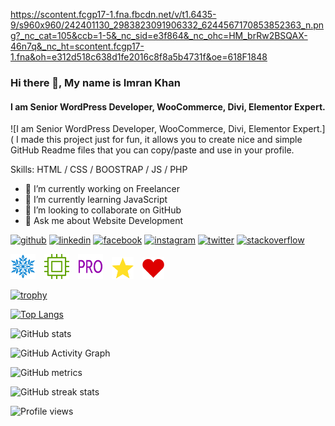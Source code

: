 https://scontent.fcgp17-1.fna.fbcdn.net/v/t1.6435-9/s960x960/242401130_2983823091906332_6244567170853852363_n.png?_nc_cat=105&ccb=1-5&_nc_sid=e3f864&_nc_ohc=HM_brRw2BSQAX-46n7q&_nc_ht=scontent.fcgp17-1.fna&oh=e312d518c638d1fe2016c8f8a5b4731f&oe=618F1848

### Hi there 👋, My name is Imran Khan
#### I am Senior WordPress Developer, WooCommerce, Divi, Elementor Expert.
![I am Senior WordPress Developer, WooCommerce, Divi, Elementor Expert.](
I made this project just for fun, it allows you to create nice and simple GitHub Readme files that you can copy/paste and use in your profile.

Skills: HTML / CSS / BOOSTRAP / JS  / PHP

- 🔭 I’m currently working on Freelancer 
- 🌱 I’m currently learning JavaScript 
- 👯 I’m looking to collaborate on GitHub 
- 💬 Ask me about Website Development 


[<img src='https://cdn.jsdelivr.net/npm/simple-icons@3.0.1/icons/github.svg' alt='github' height='40'>](https://github.com/imrankhanwordpress1)  [<img src='https://cdn.jsdelivr.net/npm/simple-icons@3.0.1/icons/linkedin.svg' alt='linkedin' height='40'>](https://www.linkedin.com/in/imran-khan-a1917515a/)  [<img src='https://cdn.jsdelivr.net/npm/simple-icons@3.0.1/icons/facebook.svg' alt='facebook' height='40'>](https://www.facebook.com/imrankhanwebdeveloper)  [<img src='https://cdn.jsdelivr.net/npm/simple-icons@3.0.1/icons/instagram.svg' alt='instagram' height='40'>](https://www.instagram.com/imran_khan.197/)  [<img src='https://cdn.jsdelivr.net/npm/simple-icons@3.0.1/icons/twitter.svg' alt='twitter' height='40'>](https://twitter.com/@Imran_coder)  [<img src='https://cdn.jsdelivr.net/npm/simple-icons@3.0.1/icons/stackoverflow.svg' alt='stackoverflow' height='40'>](https://stackoverflow.com/users/15914016)  

<a href='https://archiveprogram.github.com/'><img src='https://raw.githubusercontent.com/acervenky/animated-github-badges/master/assets/acbadge.gif' width='40' height='40'></a> <a href='https://docs.github.com/en/developers'><img src='https://raw.githubusercontent.com/acervenky/animated-github-badges/master/assets/devbadge.gif' width='40' height='40'></a> <a href='https://github.com/pricing'><img src='https://raw.githubusercontent.com/acervenky/animated-github-badges/master/assets/pro.gif' width='40' height='40'></a> <a href='https://stars.github.com/'><img src='https://raw.githubusercontent.com/acervenky/animated-github-badges/master/assets/starbadge.gif' width='35' height='35'></a> <a href='https://docs.github.com/en/github/supporting-the-open-source-community-with-github-sponsors'><img src='https://raw.githubusercontent.com/acervenky/animated-github-badges/master/assets/sponsorbadge.gif' width='35' height='35'></a> 

[![trophy](https://github-profile-trophy.vercel.app/?username=imrankhanwordpress1)](https://github.com/ryo-ma/github-profile-trophy)

[![Top Langs](https://github-readme-stats.vercel.app/api/top-langs/?username=imrankhanwordpress1)](https://github.com/anuraghazra/github-readme-stats)

![GitHub stats](https://github-readme-stats.vercel.app/api?username=imrankhanwordpress1&show_icons=true&count_private=true)  

![GitHub Activity Graph](https://activity-graph.herokuapp.com/graph?username=imrankhanwordpress1)  

![GitHub metrics](https://metrics.lecoq.io/imrankhanwordpress1)  

![GitHub streak stats](https://github-readme-streak-stats.herokuapp.com/?user=imrankhanwordpress1)  

![Profile views](https://gpvc.arturio.dev/imrankhanwordpress1)  
